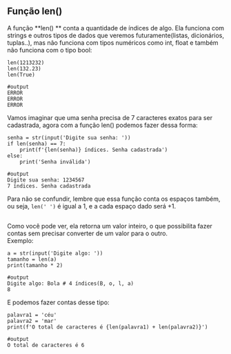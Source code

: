 ## **Função len()**

A função **len() ** conta a quantidade de índices de algo. Ela funciona com strings e outros tipos de dados que veremos futuramente(listas, dicionários, tuplas..), mas não funciona com tipos numéricos como int, float e também não funciona com o tipo bool:

```
len(1213232)
len(132.23)
len(True)

#output
ERROR
ERROR
ERROR
```

Vamos imaginar que uma senha precisa de 7 caracteres exatos para ser cadastrada, agora com a função len() podemos fazer dessa forma: 

```
senha = str(input('Digite sua senha: '))
if len(senha) == 7:
	print(f'{len(senha)} índices. Senha cadastrada')
else:
	print('Senha inválida')

#output
Digite sua senha: 1234567
7 índices. Senha cadastrada
```

Para não se confundir, lembre que essa função conta os espaços também, ou seja, `len(' ')` é igual a 1, e a cada espaço dado será +1.      

## 

Como você pode ver, ela retorna um valor inteiro, o que possibilita fazer contas sem precisar converter de um valor para o outro.  
Exemplo: 

```
a = str(input('Digite algo: '))
tamanho = len(a)
print(tamanho * 2)

#output
Digite algo: Bola # 4 índices(B, o, l, a)
8
```

E podemos fazer contas desse tipo: 

```
palavra1 = 'céu'
palavra2 = 'mar'
print(f'O total de caracteres é {len(palavra1) + len(palavra2)}')

#output
O total de caracteres é 6
```

